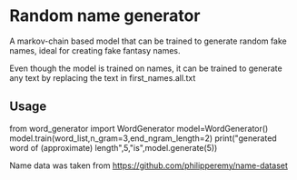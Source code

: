 <h1>Random name generator</h1>
A markov-chain based model that can be trained to generate random fake names, ideal for creating fake fantasy names. 

Even though the model is trained on names, it can be trained to generate any text by replacing the text in first_names.all.txt

<h2>Usage</h2>
	from word_generator import WordGenerator
	model=WordGenerator()
	model.train(word_list,n_gram=3,end_ngram_length=2)
	print("generated word of (approximate) length",5,"is",model.generate(5))

Name data was taken from https://github.com/philipperemy/name-dataset 